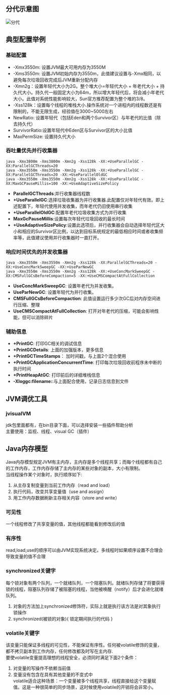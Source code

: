 ## 分代示意图
![分代](http://m.qpic.cn/psb?/V14Yvw6F0uSJqd/88Bg7V2KIZHW2AtSsSqt*TqZu8Ky8rgGoAFKZghpUCg!/b/dFIBAAAAAAAA&bo=bgP9AQAAAAADB7M!&rf=viewer_4)

## 典型配置举例
### 基础配置
* -Xmx3550m: 设置JVM最大可用内存为3550M
* -Xms3550m: 设置JVM初始内存为3550m，此值建议设置与-Xmx相同，以避免每次垃圾回收完成后JVM重新分配内存
* -Xmn2g：设置年轻代大小为2G。整个堆大小=年轻代大小 + 年老代大小 + 持久代大小。持久代一般固定大小为64m，所以增大年轻代后，将会减小年老代大小。此值对系统性能影响较大，Sun官方推荐配置为整个堆的3/8。
* -Xss128k：设置每个线程的堆栈大小.操作系统对一个进程内的线程数还是有限制的，不能无限生成，经验值在3000~5000左右
* NewRatio: 设置年轻代（包括Eden和两个Survivor区）与年老代的比值（除去持久代）
* SurvivorRatio:设置年轻代中Eden区与Survivor区的大小比值
* MaxPermSize: 设置持久代大小
### 吞吐量优先并行收集器
```
java -Xmx3800m -Xms3800m -Xmn2g -Xss128k -XX:+UseParallelGC -XX:ParallelGCThreads=20
java -Xmx3550m -Xms3550m -Xmn2g -Xss128k -XX:+UseParallelGC -XX:ParallelGCThreads=20 -XX:+UseParallelOldGC
java -Xmx3550m -Xms3550m -Xmn2g -Xss128k -XX:+UseParallelGC -XX:MaxGCPauseMillis=100 -XX:+UseAdaptiveSizePolicy
```  
* **ParallelGCThreads**:并行收集器线程数
* **+UseParallelGC**:选择垃圾收集器为并行收集器.此配置仅对年轻代有效。即上述配置下，年轻代使用并发收集，而年老代仍旧使用串行收集
* **+UseParallelOldGC**:配置年老代垃圾收集方式为并行收集
* **MaxGcPauseMillis**:设置每次年轻代垃圾回收的最长时间
* **+UseAdaptiveSizePolicy**:设置此选项后，并行收集器会自动选择年轻代区大小和相应的Survivor区比例，以达到目标系统规定的最低相应时间或者收集频率等，此值建议使用并行收集器时一直打开。

### 响应时间优先的并发收集器
```
java -Xmx3550m -Xms3550m -Xmn2g -Xss128k -XX:ParallelGCThreads=20 -XX:+UseConcMarkSweepGC -XX:+UseParNewGC
java -Xmx3550m -Xms3550m -Xmn2g -Xss128k -XX:+UseConcMarkSweepGC -XX:CMSFullGCsBeforeCompaction=5 -XX:+UseCMSCompactAtFullCollection

```
* **UseConcMarkSweepGC**: 设置年老代为并发收集。
* **UseParNewGC**: 设置年轻代为并行收集。
* **CMSFullGCsBeforeCompaction**: 此值设置运行多少次GC后对内存空间进行压缩、整理
* **UseCMSCompactAtFullCollection**: 打开对年老代的压缩，可能会影响性能，但可以消除碎片

### 辅助信息
* **+PrintGC**: 打印GC相关的调试信息
* **+PrintGCDetails**: 上面的加强版本，更多信息
* **+PrintGCTimeStamps**： 加时间戳，与上面2个混合使用
* **+PrintGCApplicationConcurrentTime**: 打印每次垃圾回收前程序未中断的执行时间
* **+PrintHeapAtGC**: 打印前后的详细堆栈信息
* **-Xloggc:filename:**:与上面配合使用，记录日志信息到文件

## JVM调优工具
### jvisualVM
jdk包里面都有，在bin目录下面，可以选择安装一些插件帮助分析  
主要使用：监视、线程、visual GC（插件）  


## Java内存模型
Java内存模型规定JVM有主内存，主内存是多个线程共享；而每个线程都有自己的工作内存，工作内存存储了主内存的某些对象的副本，大小有限制。  
当线程操作某个对象时，执行顺序如下:  
1. 从主存复制变量到当前工作内存（read and load）
2. 执行代码，改变共享变量值（use and assign）
3. 用工作内存数据刷新主存相关内容（store and write）
### 可见性  
一个线程修改了共享变量的值，其他线程都能看到修改后的值
### 有序性
read,load,use的顺序可以由JVM实现系统决定。多线程时如果顺序设置不合理会导致变量的值不合理
### synchronized关键字
每个锁对象有两个队列，一个就绪队列，一个阻塞队列。就绪队列存储了将要获得锁的线程，阻塞队列存储了被阻塞的线程，当他被唤醒（notify）后才会进化就绪队列。
1. 对象的方法加上synchronized修饰符，实际上就是执行该方法是对其象执行锁操作
2. synchronized(被锁的对象){ 锁定期间执行的代码 }
### volatile关键字
该变量只能保证多线程的可见性，不能保证有序性。任何被volatile修饰的变量，都不拷贝副本到工作内存，任何修改都及时写在主内存.  
要使volatile变量提高理想的线程安全，必须同时满足下面2个条件：
1. 对变量的写操作不依赖当前值
2. 变量没有包含在具有其他变量的不变式中  
volatile适合这种场景：一个变量被多个线程共享，线程直接给这个变量赋值。这是一种很简单的同步场景，这时候使用volatile的开销将会非常小。





